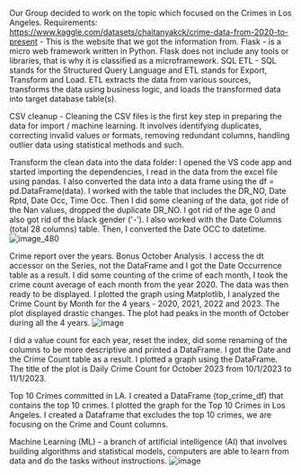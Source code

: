 Our Group decided to work on the topic which focused on the Crimes in Los Angeles. 
Requirements:
https://www.kaggle.com/datasets/chaitanyakck/crime-data-from-2020-to-present - This is the website that we got the information from. 
Flask - is a micro web framework written in Python. Flask does not include any tools or libraries, that is why it is classified as a microframework. 
SQL ETL - SQL stands for the Structured Query Language and ETL stands for Export, Transform and Load. ETL extracts the data from various sources, transforms the data using business logic, and loads the transformed data into target database table(s). 

CSV cleanup - Cleaning the CSV files is the first key step in preparing the data for import / machine learning. It involves identifying duplicates, correcting invalid values or formats, removing redundant columns, handling outlier data using statistical methods and such.

Transform the clean data into the data folder:
I opened the VS code app and started importing the dependencies, 
I read in the data from the excel file using pandas. 
I also converted the data into a data frame using the df = pd.DataFrame(data). 
I worked with the table that includes the DR_NO, Date Rptd, Date Occ, Time Occ. 
Then I did some cleaning of the data, got ride of the Nan values, dropped the duplicate DR_NO. 
I got rid of the age 0 and also got rid of the black gender ('-'). 
I also worked with the Date Columns (total 28 columns) table. 
Then, I converted the Date OCC to datetime. 
![image_480](https://github.com/ktennant5378/Group-project-3/assets/153492014/4524cd49-b773-46fe-a71f-90f0a9d5f1fb)



Crime report over the years. Bonus October Analysis.
I access the dt accessor on the Series, not the DataFrame and I got the Date Occurrence table as a result.
I did some counting of the crime of each month, I took the crime count average of each month from the year 2020. The data was then ready to be displayed. 
I plotted the graph using Matplotlib, I analyzed the Crime Count by Month for the 4 years - 2020, 2021, 2022 and 2023. The plot displayed drastic changes. The plot had peaks in the month of October during all the 4 years. 
![image](https://github.com/ktennant5378/Group-project-3/assets/153463563/8ffd768f-ec03-42c1-930d-f5cb72475f8d)

I did a value count for each year, reset the index, did some renaming of the columns to be more descriptive and printed a DataFrame. I got the Date and the Crime Count table as a result. I plotted a graph using the DataFrame. The title of the plot is Daily Crime Count for October 2023 from 10/1/2023 to 11/1/2023. 

Top 10 Crimes committed in LA. 
I created a DataFrame (top_crime_df) that contains the top 10 crimes. 
I plotted the graph for the Top 10 Crimes in Los Angeles. 
I created a Dataframe that excludes the top 10 crimes, we are focusing on the Crime and Count columns. 

Machine Learning (ML) - a branch of artificial intelligence (AI) that involves building algorithms and statistical models, computers are able to learn from data and do the tasks without instructions. 
![image](https://github.com/ktennant5378/Group-project-3/assets/153463563/1532e9d2-5051-4d86-bc97-4b3e8b272be4)
